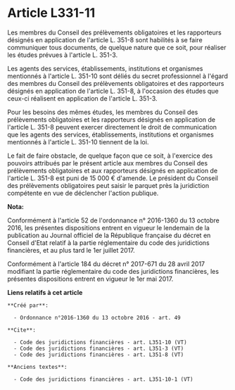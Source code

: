 # Article L331-11

Les membres du Conseil des prélèvements obligatoires et les rapporteurs désignés en application de l'article L. 351-8 sont
habilités à se faire communiquer tous documents, de quelque nature que ce soit, pour réaliser les études prévues à l'article
L. 351-3. 

Les agents des services, établissements, institutions et organismes mentionnés à l'article L. 351-10 sont déliés du secret
professionnel à l'égard des membres du Conseil des prélèvements obligatoires et des rapporteurs désignés en application de
l'article L. 351-8, à l'occasion des études que ceux-ci réalisent en application de l'article L. 351-3. 

Pour les besoins des mêmes études, les membres du Conseil des prélèvements obligatoires et les rapporteurs désignés en
application de l'article L. 351-8 peuvent exercer directement le droit de communication que les agents des services,
établissements, institutions et organismes mentionnés à l'article L. 351-10 tiennent de la loi. 

Le fait de faire obstacle, de quelque façon que ce soit, à l'exercice des pouvoirs attribués par le présent article aux
membres du Conseil des prélèvements obligatoires et aux rapporteurs désignés en application de l'article L. 351-8 est puni de
15 000 € d'amende. Le président du Conseil des prélèvements obligatoires peut saisir le parquet près la juridiction
compétente en vue de déclencher l'action publique.

**Nota:**

Conformément à l'article 52 de l'ordonnance n° 2016-1360 du 13 octobre 2016, les présentes dispositions entrent en vigueur le
lendemain de la publication au Journal officiel de la République française du décret en Conseil d'Etat relatif à la partie
réglementaire du code des juridictions financières, et au plus tard le 1er juillet 2017.

Conformément à l'article 184 du décret n° 2017-671 du 28 avril 2017 modifiant la partie réglementaire du code des
juridictions financières, les présentes dispositions entrent en vigueur le 1er mai 2017.

**Liens relatifs à cet article**

	**Créé par**:

	  - Ordonnance n°2016-1360 du 13 octobre 2016 - art. 49

	**Cite**:

	  - Code des juridictions financières - art. L351-10 (VT)
	  - Code des juridictions financières - art. L351-3 (VT)
	  - Code des juridictions financières - art. L351-8 (VT)

	**Anciens textes**:

	  - Code des juridictions financières - art. L351-10-1 (VT)
